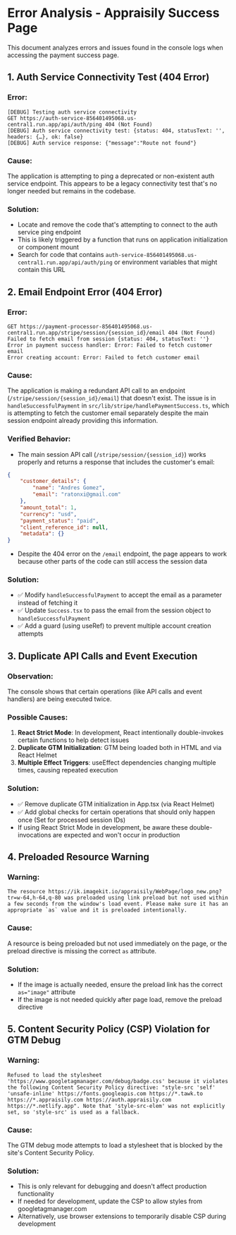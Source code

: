 # Error Analysis - Appraisily Success Page

This document analyzes errors and issues found in the console logs when accessing the payment success page.

## 1. Auth Service Connectivity Test (404 Error)

### Error:
```
[DEBUG] Testing auth service connectivity
GET https://auth-service-856401495068.us-central1.run.app/api/auth/ping 404 (Not Found)
[DEBUG] Auth service connectivity test: {status: 404, statusText: '', headers: {…}, ok: false}
[DEBUG] Auth service response: {"message":"Route not found"}
```

### Cause:
The application is attempting to ping a deprecated or non-existent auth service endpoint. This appears to be a legacy connectivity test that's no longer needed but remains in the codebase.

### Solution:
- Locate and remove the code that's attempting to connect to the auth service ping endpoint
- This is likely triggered by a function that runs on application initialization or component mount
- Search for code that contains `auth-service-856401495068.us-central1.run.app/api/auth/ping` or environment variables that might contain this URL

## 2. Email Endpoint Error (404 Error)

### Error:
```
GET https://payment-processor-856401495068.us-central1.run.app/stripe/session/{session_id}/email 404 (Not Found)
Failed to fetch email from session {status: 404, statusText: ''}
Error in payment success handler: Error: Failed to fetch customer email
Error creating account: Error: Failed to fetch customer email
```

### Cause:
The application is making a redundant API call to an endpoint (`/stripe/session/{session_id}/email`) that doesn't exist. The issue is in `handleSuccessfulPayment` in `src/lib/stripe/handlePaymentSuccess.ts`, which is attempting to fetch the customer email separately despite the main session endpoint already providing this information.

### Verified Behavior:
- The main session API call (`/stripe/session/{session_id}`) works properly and returns a response that includes the customer's email:
```json
{
    "customer_details": {
        "name": "Andres Gomez",
        "email": "ratonxi@gmail.com"
    },
    "amount_total": 1,
    "currency": "usd",
    "payment_status": "paid",
    "client_reference_id": null,
    "metadata": {}
}
```
- Despite the 404 error on the `/email` endpoint, the page appears to work because other parts of the code can still access the session data

### Solution:
- ✅ Modify `handleSuccessfulPayment` to accept the email as a parameter instead of fetching it
- ✅ Update `Success.tsx` to pass the email from the session object to `handleSuccessfulPayment`
- ✅ Add a guard (using useRef) to prevent multiple account creation attempts

## 3. Duplicate API Calls and Event Execution

### Observation:
The console shows that certain operations (like API calls and event handlers) are being executed twice.

### Possible Causes:
1. **React Strict Mode**: In development, React intentionally double-invokes certain functions to help detect issues
2. **Duplicate GTM Initialization**: GTM being loaded both in HTML and via React Helmet
3. **Multiple Effect Triggers**: useEffect dependencies changing multiple times, causing repeated execution

### Solution:
- ✅ Remove duplicate GTM initialization in App.tsx (via React Helmet)
- ✅ Add global checks for certain operations that should only happen once (Set for processed session IDs)
- If using React Strict Mode in development, be aware these double-invocations are expected and won't occur in production

## 4. Preloaded Resource Warning

### Warning:
```
The resource https://ik.imagekit.io/appraisily/WebPage/logo_new.png?tr=w-64,h-64,q-80 was preloaded using link preload but not used within a few seconds from the window's load event. Please make sure it has an appropriate `as` value and it is preloaded intentionally.
```

### Cause:
A resource is being preloaded but not used immediately on the page, or the preload directive is missing the correct `as` attribute.

### Solution:
- If the image is actually needed, ensure the preload link has the correct `as="image"` attribute
- If the image is not needed quickly after page load, remove the preload directive

## 5. Content Security Policy (CSP) Violation for GTM Debug

### Warning:
```
Refused to load the stylesheet 'https://www.googletagmanager.com/debug/badge.css' because it violates the following Content Security Policy directive: "style-src 'self' 'unsafe-inline' https://fonts.googleapis.com https://*.tawk.to https://*.appraisily.com https://auth.appraisily.com https://*.netlify.app". Note that 'style-src-elem' was not explicitly set, so 'style-src' is used as a fallback.
```

### Cause:
The GTM debug mode attempts to load a stylesheet that is blocked by the site's Content Security Policy.

### Solution:
- This is only relevant for debugging and doesn't affect production functionality
- If needed for development, update the CSP to allow styles from googletagmanager.com
- Alternatively, use browser extensions to temporarily disable CSP during development 